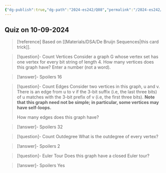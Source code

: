 ```yaml
---
{"dg-publish":true,"dg-path":"2024-es242/Q08","permalink":"/2024-es242/q08/"}
---
```



## Quiz on 10-09-2024


<div class="transclusion internal-embed is-loaded"><div class="markdown-embed">




> [!reference] Based on [[Materials/DSA/De Bruijn Sequences\|this card trick]].

> [!question]- Count Vertices
> Consider a graph G whose vertex set has one vertex for every bit string of length 4. How many vertices does this graph have? Enter a number (not a word).

> [!answer]- Spoilers
> 16

> [!question]- Count Edges
> Consider two vertices in this graph, u and v. There is an edge from u to v if the 3-bit suffix (i.e, the last three bits) of u matches with the 3-bit prefix of v (i.e, the first three bits). **Note that this graph need not be simple; in particular, some vertices may have self-loops.** 
> 
> How many edges does this graph have?

> [!answer]- Spoilers
> 32


> [!question]- Count Outdegree
> What is the outdegree of every vertex?

> [!answer]- Spoilers
> 2

> [!question]- Euler Tour
> Does this graph have a closed Euler tour?

> [!answer]- Spoilers
> Yes

</div></div>
